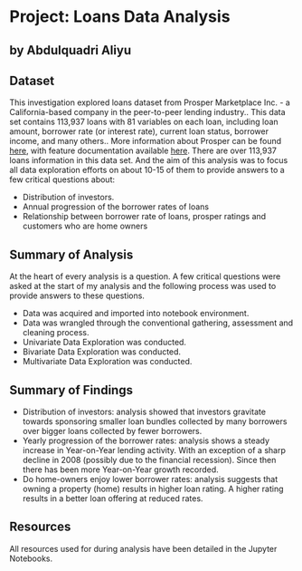# Project: Loans Data Analysis 
## by Abdulquadri Aliyu 


## Dataset
> 
This investigation explored loans dataset from Prosper Marketplace Inc. - a California-based company in the peer-to-peer lending industry.. This data set contains 113,937 loans with 81 variables on each loan, including loan amount, borrower rate (or interest rate), current loan status, borrower income, and many others.. More information about Prosper can be found [here](https://www.prosper.com/about), 
with feature documentation available [here](https://www.transtats.bts.gov). There are over 113,937 loans information in this data set. And the aim of this analysis was to focus all data exploration efforts on about 10-15 of them to provide answers to a few critical questions about:

- Distribution of investors.
- Annual progression of the borrower rates of loans
- Relationship between borrower rate of loans, prosper ratings and customers who are home owners


## Summary of Analysis
> 
At the heart of every analysis is a question. A few critical questions were asked at the start of my analysis and the following process was used to provide answers to these questions.
- Data was acquired and imported into notebook environment.
- Data was wrangled through the conventional gathering, assessment and cleaning process.
- Univariate Data Exploration was conducted.
- Bivariate Data Exploration was conducted.
- Multivariate Data Exploration was conducted.


## Summary of Findings
> 
- Distribution of investors: analysis showed that investors gravitate towards sponsoring smaller loan bundles collected by many borrowers over bigger loans collected by fewer borrowers.
- Yearly progression of the borrower rates: analysis shows a steady increase in Year-on-Year lending activity. With an exception of a sharp decline in 2008 (possibly due to the financial recession). Since then there has been more Year-on-Year growth recorded. 
- Do home-owners enjoy lower borrower rates: analysis suggests that owning a property (home) results in higher loan rating. A higher rating results in a better loan offering at reduced rates.


## Resources
>
All resources used for during analysis have been detailed in the Jupyter Notebooks.
